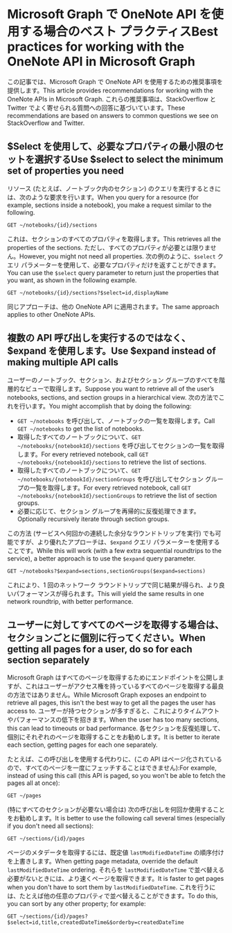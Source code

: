 # <a name="best-practices-for-working-with-the-onenote-api-in-microsoft-graph"></a><span data-ttu-id="6a39b-101">Microsoft Graph で OneNote API を使用する場合のベスト プラクティス</span><span class="sxs-lookup"><span data-stu-id="6a39b-101">Best practices for working with the OneNote API in Microsoft Graph</span></span>

<span data-ttu-id="6a39b-102">この記事では、Microsoft Graph で OneNote API を使用するための推奨事項を提供します。</span><span class="sxs-lookup"><span data-stu-id="6a39b-102">This article provides recommendations for working with the OneNote APIs in Microsoft Graph.</span></span> <span data-ttu-id="6a39b-103">これらの推奨事項は、StackOverflow と Twitter でよく寄せられる質問への回答に基づいています。</span><span class="sxs-lookup"><span data-stu-id="6a39b-103">These recommendations are based on answers to common questions we see on StackOverflow and Twitter.</span></span>

## <a name="use-select-to-select-the-minimum-set-of-properties-you-need"></a><span data-ttu-id="6a39b-104">$Select を使用して、必要なプロパティの最小限のセットを選択する</span><span class="sxs-lookup"><span data-stu-id="6a39b-104">Use $select to select the minimum set of properties you need</span></span>
<span data-ttu-id="6a39b-105">リソース (たとえば、ノートブック内のセクション) のクエリを実行するときには、次のような要求を行います。</span><span class="sxs-lookup"><span data-stu-id="6a39b-105">When you query for a resource (for example, sections inside a notebook), you make a request similar to the following.</span></span>

```http
GET ~/notebooks/{id}/sections
```

<span data-ttu-id="6a39b-106">これは、セクションのすべてのプロパティを取得します。</span><span class="sxs-lookup"><span data-stu-id="6a39b-106">This retrieves all the properties of the sections.</span></span> <span data-ttu-id="6a39b-107">ただし、すべてのプロパティが必要とは限りません。</span><span class="sxs-lookup"><span data-stu-id="6a39b-107">However, you might not need all properties.</span></span> <span data-ttu-id="6a39b-108">次の例のように、`$select` クエリ パラメーターを使用して、必要なプロパティだけを返すことができます。</span><span class="sxs-lookup"><span data-stu-id="6a39b-108">You can use the `$select` query parameter to return just the properties that you want, as shown in the following example.</span></span>

```http
GET ~/notebooks/{id}/sections?$select=id,displayName
```

<span data-ttu-id="6a39b-109">同じアプローチは、他の OneNote API に適用されます。</span><span class="sxs-lookup"><span data-stu-id="6a39b-109">The same approach applies to other OneNote APIs.</span></span>

## <a name="use-expand-instead-of-making-multiple-api-calls"></a><span data-ttu-id="6a39b-110">複数の API 呼び出しを実行するのではなく、$expand を使用します。</span><span class="sxs-lookup"><span data-stu-id="6a39b-110">Use $expand instead of making multiple API calls</span></span>
<span data-ttu-id="6a39b-111">ユーザーのノートブック、セクション、およびセクション グループのすべてを階層的なビューで取得します。</span><span class="sxs-lookup"><span data-stu-id="6a39b-111">Suppose you want to retrieve all of the user’s notebooks, sections, and section groups in a hierarchical view.</span></span> <span data-ttu-id="6a39b-112">次の方法でこれを行います。</span><span class="sxs-lookup"><span data-stu-id="6a39b-112">You might accomplish that by doing the following:</span></span>

* <span data-ttu-id="6a39b-113">`GET ~/notebooks` を呼び出して、ノートブックの一覧を取得します。</span><span class="sxs-lookup"><span data-stu-id="6a39b-113">Call `GET ~/notebooks` to get the list of notebooks.</span></span>
* <span data-ttu-id="6a39b-114">取得したすべてのノートブックについて、`GET ~/notebooks/{notebookId}/sections` を呼び出してセクションの一覧を取得します。</span><span class="sxs-lookup"><span data-stu-id="6a39b-114">For every retrieved notebook, call `GET ~/notebooks/{notebookId}/sections` to retrieve the list of sections.</span></span>
* <span data-ttu-id="6a39b-115">取得したすべてのノートブックについて、`GET ~/notebooks/{notebookId}/sectionGroups` を呼び出してセクション グループの一覧を取得します。</span><span class="sxs-lookup"><span data-stu-id="6a39b-115">For every retrieved notebook, call `GET ~/notebooks/{notebookId}/sectionGroups` to retrieve the list of section groups.</span></span>
* <span data-ttu-id="6a39b-116">必要に応じて、セクション グループを再帰的に反復処理できます。</span><span class="sxs-lookup"><span data-stu-id="6a39b-116">Optionally recursively iterate through section groups.</span></span>

<span data-ttu-id="6a39b-117">この方法 (サービスへ何回かの連続した余分なラウンドトリップを実行) でも可能ですが、より優れたアプローチは、`$expand` クエリ パラメーターを使用することです。</span><span class="sxs-lookup"><span data-stu-id="6a39b-117">While this will work (with a few extra sequential roundtrips to the service), a better approach is to use the `$expand` query parameter.</span></span> 

```http
GET ~/notebooks?$expand=sections,sectionGroups($expand=sections)
```

<span data-ttu-id="6a39b-118">これにより、1 回のネットワーク ラウンドトリップで同じ結果が得られ、より良いパフォーマンスが得られます。</span><span class="sxs-lookup"><span data-stu-id="6a39b-118">This will yield the same results in one network roundtrip, with better performance.</span></span>

## <a name="when-getting-all-pages-for-a-user-do-so-for-each-section-separately"></a><span data-ttu-id="6a39b-119">ユーザーに対してすべてのページを取得する場合は、セクションごとに個別に行ってください。</span><span class="sxs-lookup"><span data-stu-id="6a39b-119">When getting all pages for a user, do so for each section separately</span></span>

<span data-ttu-id="6a39b-120">Microsoft Graph はすべてのページを取得するためにエンドポイントを公開しますが、これはユーザーがアクセス権を持っているすべてのページを取得する最良の方法ではありません。</span><span class="sxs-lookup"><span data-stu-id="6a39b-120">While Microsoft Graph exposes an endpoint to retrieve all pages, this isn't the best way to get all the pages the user has access to.</span></span> <span data-ttu-id="6a39b-121">ユーザーが持つセクションが多すぎると、これによりタイムアウトやパフォーマンスの低下を招きます。</span><span class="sxs-lookup"><span data-stu-id="6a39b-121">When the user has too many sections, this can lead to timeouts or bad performance.</span></span> <span data-ttu-id="6a39b-122">各セクションを反復処理して、個別にそれぞれのページを取得することをお勧めします。</span><span class="sxs-lookup"><span data-stu-id="6a39b-122">It is better to iterate each section, getting pages for each one separately.</span></span>

<span data-ttu-id="6a39b-123">たとえば、この呼び出しを使用する代わりに、(この API はページ化されているので、すべてのページを一度にフェッチすることはできません):</span><span class="sxs-lookup"><span data-stu-id="6a39b-123">For example, instead of using this call (this API is paged, so you won't be able to fetch the pages all at once):</span></span>

```http
GET ~/pages
```

<span data-ttu-id="6a39b-124">(特にすべてのセクションが必要ない場合は) 次の呼び出しを何回か使用することをお勧めします。</span><span class="sxs-lookup"><span data-stu-id="6a39b-124">It is better to use the following call several times (especially if you don't need all sections):</span></span>

```http
GET ~/sections/{id}/pages
```

<span data-ttu-id="6a39b-125">ページのメタデータを取得するには、既定値 `lastModifiedDateTime` の順序付けを上書きします。</span><span class="sxs-lookup"><span data-stu-id="6a39b-125">When getting page metadata, override the default `lastModifiedDateTime` ordering.</span></span> <span data-ttu-id="6a39b-126">それらを `lastModifiedDateTime` で並べ替える必要がないときには、より速くページを取得できます。</span><span class="sxs-lookup"><span data-stu-id="6a39b-126">It is faster to get pages when you don't have to sort them by `lastModifiedDateTime`.</span></span> <span data-ttu-id="6a39b-127">これを行うには、たとえば他の任意のプロパティで並べ替えることができます。</span><span class="sxs-lookup"><span data-stu-id="6a39b-127">To do this, you can sort by any other property; for example:</span></span>

```http
GET ~/sections/{id}/pages?$select=id,title,createdDateTime&$orderby=createdDateTime
```
